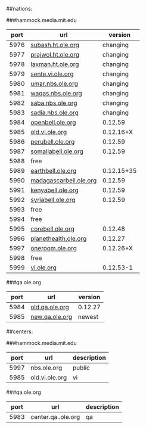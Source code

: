 ##nations:

###hammock.media.mit.edu

port | url | version
---|---|---
5976 | [subash.ht.ole.org](http://subash.ht.ole.org) | changing
5977 | [prajwol.ht.ole.org](http://prajwol.ht.ole.org) | changing
5978 | [laxman.ht.ole.org](http://laxman.ht.ole.org) | changing
5979 | [sente.vi.ole.org](http://sente.vi.ole.org) | changing
5980 | [umar.nbs.ole.org](http://umar.nbs.ole.org) | changing
5981 | [waqas.nbs.ole.org](http://waqas.nbs.ole.org) | changing
5982 | [saba.nbs.ole.org](http://saba.nbs.ole.org) | changing
5983 | [sadia.nbs.ole.org](http://sadia.nbs.ole.org) | changing
5984 | [openbell.ole.org](http://openbell.ole.org) | 0.12.59
5985 | [old.vi.ole.org](http://old.vi.ole.org) | 0.12.16+X
5986 | [perubell.ole.org](http://perubell.ole.org) | 0.12.59
5987 | [somaliabell.ole.org](http://somaliabell.ole.org) | 0.12.59
5988 | free |
5989 | [earthbell.ole.org](http://earthbell.ole.org) | 0.12.15+35
5990 | [madagascarbell.ole.org](http://madagascarbell.ole.org) | 0.12.59
5991 | [kenyabell.ole.org](http://kenyabell.ole.org) | 0.12.59
5992 | [syriabell.ole.org](http://syriabell.ole.org) | 0.12.59
5993 | free |
5994 | free |
5995 | [corebell.ole.org](http://corebell.ole.org) | 0.12.48
5996 | [planethealth.ole.org](http://planethealth.ole.org) | 0.12.27
5997 | [oneroom.ole.org](http://oneroom.ole.org) | 0.12.26+X
5998 | free |
5999 | [vi.ole.org](http://vi.ole.org) | 0.12.53-1


###qa.ole.org

port | url | version
---|---|---
5984 | [old.qa.ole.org](http://old.qa.ole.org) | 0.12.27
5985 | [new.qa.ole.org](http://new.qa.ole.org) | newest

##centers:

###hammock.media.mit.edu

port | url | description
---|---|---
5997 | nbs.ole.org | public
5985 | old.vi.ole.org | vi

###qa.ole.org

port | url | description
---|---|---
5983 | center.qa..ole.org | qa
